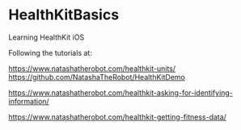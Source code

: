 # HealthKitBasics
Learning HealthKit iOS

Following the tutorials at:

https://www.natashatherobot.com/healthkit-units/
https://github.com/NatashaTheRobot/HealthKitDemo

https://www.natashatherobot.com/healthkit-asking-for-identifying-information/

https://www.natashatherobot.com/healthkit-getting-fitness-data/
